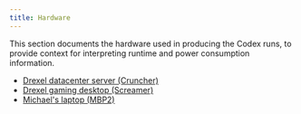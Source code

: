 ```yaml
---
title: Hardware
---
```


This section documents the hardware used in producing the Codex runs, to provide
context for interpreting runtime and power consumption information.

- [Drexel datacenter server (Cruncher)](cruncher.md)
- [Drexel gaming desktop (Screamer)](screamer.md)
- [Michael's laptop (MBP2)](mbp2.md)
